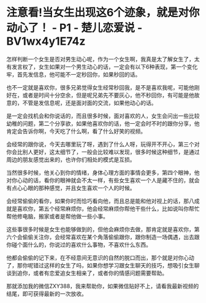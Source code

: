 # 注意看!当女生出现这6个迹象，就是对你动心了！ - P1 - 楚儿恋爱说 - BV1wx4y1E74z

怎样判断一个女生是否对男生动心呢，作为一个女生啊，我真是太了解女生了，太有发言权了，女生如果对一个男生动心的话，一定会有以下6种表现，第一个变化牢，首先发信息，他可能不一定秒回你，如果秒回的话。

也不一定就是喜欢你，很多兄弟觉得女生经常秒回我，是不是喜欢我呢，可能他刚好在，或者是时间十分空余，但是呢兄弟先不要灰心，他不秒回你，有可能是他故意的，不管是发信息呢，还是面对面的交流，如果他动心的话。

是一定会找机会和你说话的，而且很多时候，面对喜欢的人，女生会问出一些比较幼稚的问题，第二个分享欲，如果他喜欢你的话，他一定会时不时的跟你分享，他肯定会告诉你啊，今天吃了什么啊，看了什么好笑的视频。

会经常的跟你说，今天去哪里玩了呀，遇到了什么人呀，玩得开不开心，第三个对你会比别人更好，这太细节了，一般会比较难以发现，很多时候这种细节，是通过周边的朋友感觉出来的，也许你们相处的模式是互损。

当然很多时候，他关心到你的情绪，身体心理方面的事情会更多，第四个眼神，他对你心动的话，看你的眼神就会不太一样，有些女生喜欢一个人是藏不住的，就会有点心心眼的那种感觉，并且女生喜欢一个人的时候。

会经常偷偷的看你，如果你时而恰巧看向他，而且总是能和他对视上的话，那八成就是喜欢你，第五个经常麻烦你，他会经常麻烦你帮他干些什么，比如说叫你帮忙帮他修电脑，搬家或者是帮他做一些小事。

这些事很多时候是女生也能够做到的，但他会麻烦你去做，那肯定就是喜欢你，第六个会偷偷关注你，会经常喜欢在某个角落偷偷跟你，跟你制造一场偶遇，出去跟你碰个面什么的，你说过的喜欢什么事物，不喜欢什么东西。

他都会偷偷的记下来，在不经意间无意识的自然的脱口而出，那个就是对你心动了，那你呢错过这样的女生了吗，如果你想学习跟女生聊天的技巧，想吸引女生聊谈到追你，或者有恋爱追女生相亲了，或者你的情感问题需要帮助。

那就添加我的微信ZXY388，我来帮助你，如果微信贴好不上，请看我最新视频的结尾，即可获得最新的一次放收。